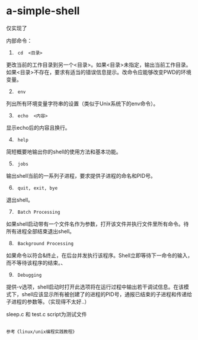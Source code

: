 a-simple-shell
==============
仅实现了

内部命令：

1.      cd  <目录>
更改当前的工作目录到另一个<目录>。如果<目录>未指定，输出当前工作目录。如果<目录>不存在，要求有适当的错误信息提示。改命令应能够改变PWD的环境变量。

2.      env
列出所有环境变量字符串的设置（类似于Unix系统下的env命令）。

3.      echo  <内容>
显示echo后的内容且换行。

4.      help 
简短概要地输出你的shell的使用方法和基本功能。

5.      jobs
输出shell当前的一系列子进程，要求提供子进程的命名和PID号。

6.      quit, exit, bye
退出shell。

7.      Batch Processing   
如果shell启动带有一个文件名作为参数，打开该文件并执行文件里所有命令。待所有进程全部结束退出shell。

8.      Background Processing   
如果命令以符合&终止，在后台并发执行该程序。Shell立即等待下一命令的输入，而不等待该程序的结束。、

9.      Debugging  
提供-v选项，shell启动时打开此选项将在运行过程中输出若干调试信息。在该模式下，shell应该显示所有被创建了的进程的PID号，通报已结束的子进程和传递给子进程的参数等。（实现得不太好..）

sleep.c 和 test.c script为测试文件


                                                                              参考《linux/unix编程实践教程》